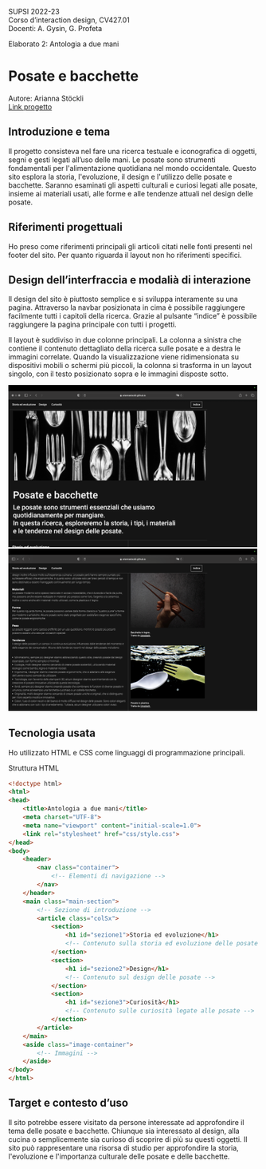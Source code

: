 SUPSI 2022-23  
Corso d’interaction design, CV427.01  
Docenti: A. Gysin, G. Profeta  

Elaborato 2: Antologia a due mani 

# Posate e bacchette
Autore: Arianna Stöckli<br>
[Link progetto](https://ariannastockli.github.io/Posate_e_bacchette/)


## Introduzione e tema
Il progetto consisteva nel fare una ricerca testuale e iconografica di oggetti, segni e gesti legati all’uso delle mani. 
Le posate sono strumenti fondamentali per l'alimentazione quotidiana nel mondo occidentale. Questo sito esplora la storia, l'evoluzione, il design e l'utilizzo delle posate e bacchette. Saranno esaminati gli aspetti culturali e curiosi legati alle posate, insieme ai materiali usati, alle forme e alle tendenze attuali nel design delle posate.


## Riferimenti progettuali
Ho preso come riferimenti principali gli articoli citati nelle fonti presenti nel footer del sito. Per quanto riguarda il layout non ho riferimenti specifici.


## Design dell’interfraccia e modalià di interazione
Il design del sito è piuttosto semplice e si sviluppa interamente su una pagina. Attraverso la navbar posizionata in cima è possibile raggiungere facilmente tutti i capitoli della ricerca. Grazie al pulsante “indice” è possibile raggiungere la pagina principale con tutti i progetti.

Il layout è suddiviso in due colonne principali. La colonna a sinistra che contiene il contenuto dettagliato della ricerca sulle posate e a destra le immagini correlate. 
Quando la visualizzazione viene ridimensionata su dispositivi mobili o schermi più piccoli, la colonna si trasforma in un layout singolo, con il testo posizionato sopra e le immagini disposte sotto.

[<img src="documentazione/img_01.png" width="500" alt="immagine progetto">]()
[<img src="documentazione/img_02.png" width="500" alt="immagine progetto">]()


## Tecnologia usata
Ho utilizzato HTML e CSS come linguaggi di programmazione principali.


Struttura HTML
```HTML
<!doctype html>
<html>
<head>
    <title>Antologia a due mani</title>
    <meta charset="UTF-8">
    <meta name="viewport" content="initial-scale=1.0">
    <link rel="stylesheet" href="css/style.css">
</head>
<body>
    <header>
        <nav class="container">
            <!-- Elementi di navigazione -->
        </nav>
    </header>
    <main class="main-section">
        <!-- Sezione di introduzione -->
        <article class="colSx">
            <section>
                <h1 id="sezione1">Storia ed evoluzione</h1>
                <!-- Contenuto sulla storia ed evoluzione delle posate -->
            </section>
            <section>
                <h1 id="sezione2">Design</h1>
                <!-- Contenuto sul design delle posate -->
            </section>
            <section>
                <h1 id="sezione3">Curiosità</h1>
                <!-- Contenuto sulle curiosità legate alle posate -->
            </section>
        </article>
    </main>
    <aside class="image-container">
        <!-- Immagini -->
    </aside>
</body>
</html>
```

## Target e contesto d’uso
Il sito potrebbe essere visitato da persone interessate ad approfondire il tema delle posate e bacchette. Chiunque sia interessato al design, alla cucina o semplicemente sia curioso di scoprire di più su questi oggetti. Il sito può rappresentare una risorsa di studio per approfondire la storia, l'evoluzione e l'importanza culturale delle posate e delle bacchette.
